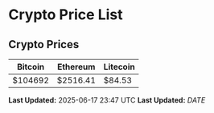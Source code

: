 # Crypto Price List

## Crypto Prices
| Bitcoin | Ethereum | Litecoin |
| ------- | -------- | -------- |
| $104692 | $2516.41 | $84.53 |
**Last Updated:** 2025-06-17 23:47 UTC
**Last Updated:** $DATE$
